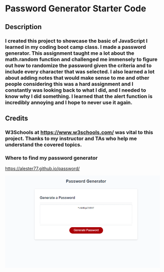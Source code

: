 # Password Generator Starter Code

## Description
### I created this project to showcase the basic of JavaScript I learned in my coding boot camp class. I made a password generator. This assignment taught me a lot about the math.random function and challenged me immensely to  figure out how to randomize the password given the criteria and to include every character that was selected. I also learned a lot about adding notes that would make sense to me and other people considering this was a hard assignment and I constantly was looking back to what I did, and I needed to know why I did something. I learned that the alert function is incredibly annoying and I hope to never use it again. 

## Credits
### W3Schools at https://www.w3schools.com/ was vital to this project. Thanks to my instructor and TAs who help me understand the covered topics.

### Where to find my password generator

https://alester77.github.io/password/

<img src ="/assets/images/screenshot.png">